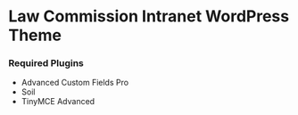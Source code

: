 # Law Commission Intranet WordPress Theme

### Required Plugins
  - Advanced Custom Fields Pro
  - Soil
  - TinyMCE Advanced
